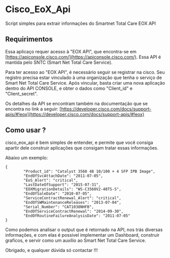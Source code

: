 # Cisco_EoX_Api
Script simples para extrair informações do Smartnet Total Care EOX API

## Requirimentos

Essa aplicaço requer acesso à "EOX API", que encontra-se em [https://apiconsole.cisco.com/](https://apiconsole.cisco.com/).
Essa API é mantida pelo SNTC (Smart Net Total Care Service).

Para ter acesso ao "EOX API", é necessário seguir se registrar na cisco. Seu registro precisa estar vinculado à uma organização que tenha o serviço de Smart Net Total Care Service. Após vincular, basta criar uma nova aplicação dentro do API CONSOLE, e obter o dados como "Client_id" e "Client_secret".

Os detalhes da API se encontram também na documentação que se encontra no link a seguir: [https://developer.cisco.com/docs/support-apis/#!eox](https://developer.cisco.com/docs/support-apis/#!eox)

## Como usar ?

cisco_eox_api é bem simples de entender, e permite que você consiga apartir dele construir aplicações que consigam tratar essas informações.

Abaixo um exemplo:

```
{
        "Product_id": "Catalyst 3560 48 10/100 + 4 SFP IPB Image", 
        "EndOfSvcAttachDate": "2011-07-05", 
        "EoS_Alert": "critical", 
        "LastDateOfSupport": "2015-07-31", 
        "EOXMigrationDetails": "WS-C3560V2-48TS-S", 
        "EndOfSaleDate": "2010-07-05", 
        "ServiceContractRenewal_Alert": "critical", 
        "EndOfSWMaintenanceReleases": "2013-07-04", 
        "Serial_Number": "CAT1038NHFB", 
        "EndOfServiceContractRenewal": "2014-09-30", 
        "EndOfRoutineFailureAnalysisDate": "2011-07-05"
}
```
Como podemos analisar o output que é retornado na API, nos trás diversas informações, e com elas é possivel implementar um Dashboard, construir graficos, e servir como um auxílio ao Smart Net Total Care Service.

Obrigado, e qualquer dúvida só contactar !!!
